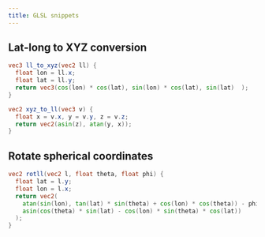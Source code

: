 ```yaml
---
title: GLSL snippets
---
```


## Lat-long to XYZ conversion

```glsl
vec3 ll_to_xyz(vec2 ll) {
  float lon = ll.x;
  float lat = ll.y;
  return vec3(cos(lon) * cos(lat), sin(lon) * cos(lat), sin(lat)  );
}
```

```glsl
vec2 xyz_to_ll(vec3 v) {
  float x = v.x, y = v.y, z = v.z;
  return vec2(asin(z), atan(y, x));
}
```

## Rotate spherical coordinates

```glsl
vec2 rotll(vec2 l, float theta, float phi) {
  float lat = l.y;
  float lon = l.x;
  return vec2(
    atan(sin(lon), tan(lat) * sin(theta) + cos(lon) * cos(theta)) - phi,
    asin(cos(theta) * sin(lat) - cos(lon) * sin(theta) * cos(lat))
  );
}
```

